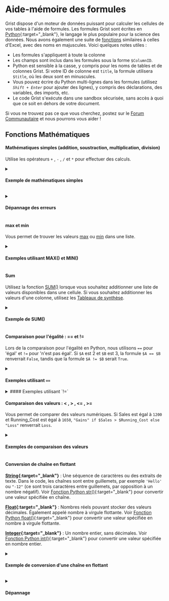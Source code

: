 Aide-mémoire des formules
=========

Grist dispose d'un moteur de données puissant pour calculer les cellules de vos tables à l'aide de formules. Les formules Grist sont écrites en [Python](https://docs.python.org/3/library/){:target="\_blank"}, le langage le plus populaire pour la science des données. Nous avons également une suite de [fonctions](functions.md) similaires à celles d'Excel, avec des noms en majuscules. Voici quelques notes utiles :

- Les formules s'appliquent à toute la colonne
- Les champs sont inclus dans les formules sous la forme `$ColumnID`.
- Python est sensible à la casse, y compris pour les noms de tables et de colonnes Grist. Si votre ID de colonne est `title`, la formule utilisera `$title`, où les deux sont en minuscules.
- Vous pouvez écrire du Python multi-lignes dans les formules (utilisez <code class="keys">*Shift* + *Enter*</code> pour ajouter des lignes), y compris des déclarations, des variables, des imports, etc.
- Le code Grist s'exécute dans une sandbox sécurisée, sans accès à quoi que ce soit en dehors de votre document.

Si vous ne trouvez pas ce que vous cherchez, postez sur le [Forum Communautaire](https://community.getgrist.com/) et nous pourrons vous aider !

## Fonctions Mathématiques

<span></span><section class="cheat-sheet">
#### Mathématiques simples (addition, soustraction, multiplication, division)

Utilise les opérateurs `+` , `-` , `/` et `*` pour effectuer des calculs.

<span></span><details><summary>
#### Exemple de mathématiques simples
</summary>

Chestwood Art Studio expédie des œuvres d'art à travers le pays et propose des paiements mensuels sur une période de 12 mois.

Nous avons le sous-total, la taxe (en fonction de l'état où il est expédié) et le montant dû mensuellement. Cette colonne de formule utilise l'addition, la multiplication et la division.

<span class="screenshot-large">*![simple-math](images/formula-cheat-sheet/simple-math.png)*</span>

La formule utilisée ici est :
```
($Subtotal + ($Subtotal*$Tax)) / 12
```
Nous ajoutons le sous-total à la taxe calculée, puis nous divisons cela par 12 mois pour obtenir notre montant dû mensuellement.
</details>

<span></span><details><summary>
#### Dépannage des erreurs
</summary>

`#TypeError`: Confirmez que toutes les colonnes utilisées dans la formule sont de type [Numérique](col-types.md#numeric-columns).
</details>
</section>

<span></span><section class="cheat-sheet">
#### max et min

Vous permet de trouver les valeurs [max](functions.md#max) ou [min](functions.md#min) dans une liste.

<span></span><details><summary>
#### Exemples utilisant MAX() et MIN()
</summary>
*[MAX()](functions.md#max) et [MIN()](functions.md#min) en majuscules sont des fonctions de feuille de calcul qui nécessitent une syntaxe spécifique. La syntaxe des formules de feuille de calcul est résumée dans notre [référence des fonctions](functions.md). max() et min() en minuscules sont des fonctions Python.*

**Max**: Tableau des Classes du modèle [Class Enrollment](https://templates.getgrist.com/doc/afterschool-program){:target="\_blank"}.

<span class="screenshot-large">*![max](images/formula-cheat-sheet/max.png)*</span>

La formule utilisée dans la colonne 'Spots Left' du tableau des Classes est :
```
max($Max_Students - $Count, 0) or "Full"
```
Cette formule montre le nombre de places restantes dans une classe, ou le texte 'Full' lorsque la classe est complète ou sursouscrite.

Nous construisons une liste entre les parenthèses composée de deux éléments : `$Max_Students - $Count` et `0`. La formule renvoie le plus grand des deux.

Lorsque `$Count` est inférieur à `$Max_Students`, la différence `$Max_Students - $Count` est positive et représente les places restantes dans la classe. Lorsque `$Count` dépasse `$Max_Students`, alors la classe est complète ou sursouscrite, et `$Max_Students - $Count` est négatif. Le maximum d'un nombre négatif et de 0 sera 0, donc `max($Max_Students - $Count, 0)` est 0. Cela représente une classe complète. L'ajout de `or "Full"` est appliqué lorsque la valeur est fausse, ce qui signifie qu'un 0 est remplacé par le texte `"Full"`.

**Min**: Tableau des Contacts du modèle [Lightweight CRM](https://templates.getgrist.com/doc/lightweight-crm){:target="\_blank"}.

<span class="screenshot-large">*![min](images/formula-cheat-sheet/min.png)*</span>

La formule utilisée dans la colonne 'Due' du tableau des Contacts est :
```
items = Interactions.lookupRecords(Contact=$id, Type="To-Do")
return min(items.Date) if items else None
```
Décomposons cela.

`Interactions.lookupRecords(Contact=$id, Type="To-Do")` trouve tous les enregistrements dans le tableau Interactions où les Contacts correspondent et le Type est To-Do. Cela renvoie une liste d'enregistrements que nous assignons à la variable `items`.

Ensuite, nous utilisons la [notation par points](references-lookups.md#reference-columns-and-dot-notation) pour trouver toutes les Dates assignées aux enregistrements de notre liste `items`. Ces dates sont évaluées pour trouver la date minimale. C'est la valeur qui est renvoyée. Ainsi, nous voyons la date de la tâche qui est due le plus tôt.

S'il n'y a pas d'éléments dans la liste, rien n'est renvoyé et le champ reste vide.

Dans l'exemple de MAX(), la liste contient deux éléments : `$Max_Students - $Count` et `0`, et la formule renvoie le plus grand. Dans l'exemple de min(), la variable `items` tire une liste d'enregistrements basée sur les arguments de [lookupRecords](references-lookups.md#lookuprecords), liste les dates et renvoie la plus petite date. Notez qu'il s'agit d'une fonction Python. Si nous avions écrit la formule comme MIN(), une fonction de feuille de calcul, la formule ne fonctionnerait pas car la formule de feuille de calcul nécessite un [format très spécifique](functions.md#min).

</details>
</section>

<span></span><section class="cheat-sheet">
#### Sum

Utilisez la fonction [SUM()](functions.md#sum) lorsque vous souhaitez additionner une liste de valeurs disponibles dans une cellule. Si vous souhaitez additionner les valeurs d'une colonne, utilisez les [Tableaux de synthèse](summary-tables.md).

<span></span><details><summary>
#### Exemple de SUM()
</summary>

**[Custom Product Builder](https://templates.getgrist.com/gZmzYoGdS6b1/Custom-Product-Builder/p/6){:target="\_blank"} modèle**

<span class="screenshot-large">*![sum](images/formula-cheat-sheet/sum-custom-product-builder.png)*</span>

La formule utilisée dans la colonne Total Cost du tableau Select or Add New Products est :
```
SUM($Requirements.Cost)
```
La colonne Requirements est une [colonne cachée](page-widgets.md#configuring-field-lists) dans ce tableau. C'est une colonne de liste de références qui tire les données du tableau Build Requirements.

Notre formule utilise la colonne Requirements pour accéder au tableau Build Requirements puis tire le coût de chaque enregistrement dans le tableau.

Nous utilisons SUM() pour additionner les coûts de chaque enregistrement.

**[Inventory Manager](https://templates.getgrist.com/sXsBGDTKau1F/Inventory-Manager){:target="\_blank"} modèle**

<span class="screenshot-large">*![sum](images/formula-cheat-sheet/sum-inventory-manager.png)*</span>

La formule utilisée dans la colonne Received du tableau All Products est :
```
SUM(Incoming_Order_Line_Items.lookupRecords(SKU=$id).Received_Qty)
```
Nous utilisons la fonction [lookupRecords](functions.md#lookuprecords) pour trouver tous les enregistrements dans le tableau Incoming Order Line Items où le SKU correspond au SKU de cette ligne, puis tirer la valeur dans la colonne Received Qty pour chacun de ces enregistrements. Nous utilisons SUM() pour trouver la somme de ces valeurs.

Les colonnes Qty on Order et Sold du tableau [All Products](https://templates.getgrist.com/sXsBGDTKau1F/Inventory-Manager/p/1){:target="\_blank"} sont également de bons exemples de la fonction SUM().

**Consultez un autre exemple dans notre Forum Communautaire :** [Créer une somme de bénéfice net et brut à partir de plusieurs tables](https://community.getgrist.com/t/creating-a-sum-of-net-and-gross-profit-from-multiple-tables/668){:target="\_blank"}
</details>
</section>

<span></span><section class="cheat-sheet">
#### Comparaison pour l'égalité : == et !=

Lors de la comparaison pour l'égalité en Python, nous utilisons `==` pour 'égal' et `!=` pour 'n'est pas égal'. Si `$A` est 2 et `$B` est 3, la formule `$A == $B` renverrait `False`, tandis que la formule `$A != $B` serait `True`.

<span></span><details><summary>
#### Exemples utilisant `==`
</summary>

**[Inventory Manager](https://templates.getgrist.com/sXsBGDTKau1F/Inventory-Manager/p/10){:target="\_blank"} modèle**

<span class="screenshot-large">*![equality-received-qty](images/formula-cheat-sheet/equality-received-qty.png)*</span>

La formule utilisée dans la colonne Received Qty du tableau Incoming Order Line Items est :
```
if $Order.Status =='Received':
  return $Qty
else:
  return None
```
La colonne Order du tableau Incoming Order Line Items est une colonne de référence qui pointe vers la colonne Order Number du tableau Incoming Orders. `$Order.Status` utilise la notation par points pour tirer la valeur de la colonne Status du tableau Incoming Orders. Si la valeur dans cette colonne est égale à `Received`, la valeur de la colonne Qty sera renvoyée. Si la valeur n'est pas égale à `Received`, rien n'est renvoyé.

<span class="screenshot-large">*![equality-date-received](images/formula-cheat-sheet/equality-date-received.png)*</span>

La formule utilisée dans la colonne Date Received du tableau [Create New Order](https://templates.getgrist.com/sXsBGDTKau1F/Inventory-Manager/p/16#a1.s35.r11.c82){:target="\_blank"} est :
```
if $Status == "Received":
  return NOW()
```
C'est une [formule déclencheur](formulas.md#trigger-formulas) qui est déclenchée lorsqu'un changement est apporté à la colonne Status. Si la valeur dans la colonne Status est égale à `Received`, la date actuelle est renvoyée. Si les valeurs ne sont pas égales, rien n'est renvoyé.

</details>
<span></span><details><summary>
#### Exemples utilisant `!=`
</summary>

**[Project Management](https://templates.getgrist.com/hifkng53AxyQ/Project-Management/p/9){:target="\_blank"} modèle**

<span class="screenshot-large">*![inequality-missed-deadline](images/formula-cheat-sheet/inequality-missed-deadline.png)*</span>

La formule utilisée dans la colonne Missed Deadline du tableau Missed Deadline est :
```
TODAY()> $Due_Date and $Status != "Completed"
```
Si la date actuelle est supérieure à la date donnée dans la colonne Due Date **et** que la valeur dans la colonne Status n'est pas égale à `Completed`, la formule est `True`. Si l'une de ces déclarations est fausse, la formule est `False`.

</details>
</section>

<span></span><section class="cheat-sheet">
#### Comparaison des valeurs : < , > , <= , >=

Vous permet de comparer des valeurs numériques. Si Sales est égal à `1200` et Running_Cost est égal à `1650`, `"Gains" if $Sales > $Running_Cost else "Loss"` renverrait `Loss`.

<span></span><details><summary>
#### Exemples de comparaison des valeurs
</summary>

**[Inventory Manager](https://templates.getgrist.com/sXsBGDTKau1F/Inventory-Manager){:target="\_blank"} modèle**

<span class="screenshot-large">*![comparing-values-stock-alert](images/formula-cheat-sheet/comparing-values-stock-alert.png)*</span>

La formule utilisée dans la colonne Stock Alert du tableau All Products est :
```
if $In_Stock + $QTY_on_Order > 5:
  return "In Stock"
if $In_Stock + $QTY_on_Order > 0:
  return "Low Stock"
else:
  return "OUT OF STOCK"
```
Ici, nous avons deux déclarations **if-return** différentes ; si `x` est vrai, renvoyer `some_value`. Une fois qu'une déclaration est vraie et qu'une valeur est renvoyée, la formule s'arrête. Si les deux sont fausses, `OUT OF STOCK` est renvoyé.

Tout d'abord, si la valeur dans la colonne In Stock plus la valeur dans la colonne Qty On Order sont supérieures à 5, renvoyer "In Stock".

Ensuite, si la valeur dans la colonne In Stock plus la valeur dans la colonne Qty On Order sont supérieures à 0, renvoyer "Low Stock". Il est implicite que la valeur est inférieure ou égale à 5 car la première déclaration doit être fausse pour que celle-ci soit évaluée.

Enfin, si toutes les déclarations sont fausses, renvoyer "OUT OF STOCK".

**[Internal Links Tracker for SEO](https://templates.getgrist.com/j9ZH7rPGafbH/Internal-Links-Tracker-for-SEO){:target="\_blank"} modèle**

<span class="screenshot-large">*![comparing-values-orphaned](images/formula-cheat-sheet/comparing-values-orphaned.png)*</span>

La formule utilisée dans la colonne Orphaned? du tableau Orphaned Pages est :
```
len(Links.lookupRecords(To=$id))<1
```
Nous utilisons la fonction [lookupRecords](functions.md#lookuprecords) pour trouver tous les enregistrements dans le tableau Links où le lien dans la colonne To correspond au lien indiqué dans la colonne Slug de cette ligne.

Nous utilisons [len()](functions.md#len) pour compter le nombre d'enregistrements trouvés. Si c'est inférieur à 1, la formule est évaluée comme vraie et la case à cocher sera cochée. Si c'est égal ou supérieur à 1, la formule est évaluée comme fausse.

</details>
</section>

<span></span><section class="cheat-sheet">
#### Conversion de chaîne en flottant

**[String](https://www.w3schools.com/python/python_strings.asp){:target="\_blank"}** : Une séquence de caractères ou des extraits de texte. Dans le code, les chaînes sont entre guillemets, par exemple `'Hello'` ou `"-12"` (ce sont trois caractères entre guillemets, par opposition à un nombre négatif). Voir [Fonction Python str()](https://www.w3schools.com/python/ref_func_str.asp){:target="\_blank"} pour convertir une valeur spécifiée en chaîne.

**[Float](https://www.w3schools.com/python/gloss_python_float.asp){:target="\_blank"}** : Nombres réels pouvant stocker des valeurs décimales. Également appelé nombre à virgule flottante. Voir [Fonction Python float()](https://www.w3schools.com/python/ref_func_float.asp){:target="\_blank"} pour convertir une valeur spécifiée en nombre à virgule flottante.

**[Integer](https://www.w3schools.com/python/python_numbers.asp){:target="\_blank"}** : Un nombre entier, sans décimales. Voir [Fonction Python int()](https://www.w3schools.com/python/ref_func_int.asp){:target="\_blank"} pour convertir une valeur spécifiée en nombre entier.

<span></span><details><summary>
#### Exemple de conversion d'une chaîne en flottant
</summary>

**[Artwork Orders](https://public.getgrist.com/fR4erkJzSpBd/Artwork-Orders/m/fork){:target="\_blank"}**

<span class="screenshot-large">*![string-to-float](images/formula-cheat-sheet/string-to-float.png)*</span>

La formule utilisée dans la colonne Sale Price est :
```
if $Appraisal_Value.endswith("k"):
  return float($Appraisal_Value.rstrip("k")) * 1000
return float($Appraisal_Value)
```
Dans cet exemple, la colonne Appraisal Value est une colonne de texte contenant des caractères alphanumériques. Pour utiliser cette valeur dans des formules mathématiques, nous devons convertir de chaîne en flottant.

Si la valeur dans la colonne Appraisal Value se termine par "k", nous utilisons d'abord [rstrip()](https://docs.python.org/3/library/stdtypes.html#str.rstrip){:target="\_blank"} pour supprimer "k" de la chaîne dans la colonne Appraisal Value.

Maintenant que nous avons uniquement des caractères numériques, nous utilisons [float()](https://docs.python.org/3/library/functions.html?highlight=float#float){:target="\_blank"} pour convertir notre chaîne en flottant.

Parce que K représente 1000 et que nous avons supprimé cela de la valeur, nous multiplions notre flottant par 1000.

Si la valeur dans la colonne Appraisal Value ***ne se termine pas*** par "k" et contient uniquement des caractères numériques, nous pouvons simplement utiliser [float()](https://docs.python.org/3/library/functions.html?highlight=float#float){:target="\_blank"} pour convertir notre chaîne en flottant.

</details>

<span></span><details><summary>
#### Dépannage
</summary>
si vous essayez d'utiliser différentes colonnes avec des valeurs *numériques* dans une formule mathématique mais que vous voyez une erreur, vérifiez les types de colonnes pour chacune des colonnes utilisées dans la formule. Toutes doivent être de type [Numérique](col-types.md#numeric-columns).

<span class="screenshot-large">*![column-type-numeric](images/formula-cheat-sheet/column-type-numeric.png)*</span>
{: .screenshot-half }

[float()](https://docs.python.org/3/library/functions.html#float){:target